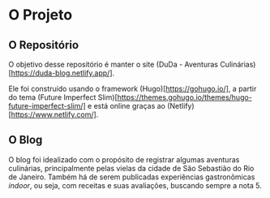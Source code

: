 # O Projeto

## O Repositório

O objetivo desse repositório é manter o site (DuDa - Aventuras Culinárias)[https://duda-blog.netlify.app/].

Ele foi construído usando o framework (Hugo)[https://gohugo.io/], a partir do tema (Future Imperfect Slim)[https://themes.gohugo.io/themes/hugo-future-imperfect-slim/] e está online graças ao (Netlify)[https://www.netlify.com/].

## O Blog

O blog foi idealizado com o propósito de registrar algumas aventuras culinárias, principalmente pelas vielas da cidade de São Sebastião do Rio de Janeiro. Também há de serem publicadas experiências gastronômicas _indoor_, ou seja, com receitas e suas avaliações, buscando sempre a nota 5.
